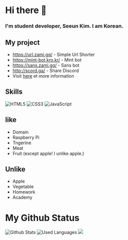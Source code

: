 # Hi there 👋
### I'm student developer, Seeun Kim. I am Korean.
## My project
+ https://url.zami.gq/ - Simple Url Shorter
+ https://mint-bot.kro.kr/ - Mint bot
+ https://sans.zami.gq/ - Sans bot
+ http://scord.ga/ - Share Discord
+ Visit [here](https://main.seeun.dev/) et more information
## Skills
![HTML5](https://img.shields.io/badge/-HTML5-E34F26?style=for-the-badge&logo=html5&logoColor=fff) 
![CSS3](https://img.shields.io/badge/-CSS3-1572B6?style=for-the-badge&logo=css3&logoColor=fff) 
![JavaScript](https://img.shields.io/badge/-Javascript-f7df1e?style=for-the-badge&logo=javascript&logoColor=000) 
## like
+ Domain
+ Raspberry Pi
+ Tngerine
+ Meat
+ Fruit (except apple! I unlike apple.)
## Unlike
+ Apple
+ Vegetable
+ Homework
+ Academy
### 
# My Github Status
![Github Stats](https://github-readme-stats.vercel.app/api?username=entry0917&show_icons=true&theme=dark)
   ![Used Languages](https://github-readme-stats.vercel.app/api/top-langs/?username=entry0917&layout=compact&theme=dark)
![](https://hits.seeyoufarm.com/api/count/incr/badge.svg?url=https%3A%2F%2Fgithub.com%2Fentry0917&count_bg=%2379C83D&title_bg=%23555555&icon=github.svg&icon_color=%23E7E7E7&title=visits&edge_flat=true)
